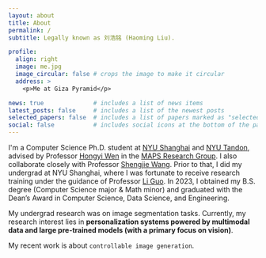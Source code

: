 ```yaml
---
layout: about
title: About
permalink: /
subtitle: Legally known as 刘浩铭 (Haoming Liu).

profile:
  align: right
  image: me.jpg
  image_circular: false # crops the image to make it circular
  address: >
    <p>Me at Giza Pyramid</p>

news: true              # includes a list of news items
latest_posts: false     # includes a list of the newest posts
selected_papers: false  # includes a list of papers marked as "selected={true}"
social: false           # includes social icons at the bottom of the page
---
```


I'm a Computer Science Ph.D. student at [NYU Shanghai](https://shanghai.nyu.edu/) and [NYU Tandon](https://engineering.nyu.edu/), advised by Professor [Hongyi Wen](https://whongyi.github.io/) in the [MAPS Research Group](https://whongyi.github.io/MAPS-research). I also collaborate closely with Professor [Shengjie Wang](https://sheng-jie-wang.github.io/). Prior to that, I did my undergrad at NYU Shanghai, where I was fortunate to receive research training under the guidance of Professor [Li Guo](https://shanghai.nyu.edu/academics/faculty/directory/li-guo). In 2023, I obtained my B.S. degree (Computer Science major & Math minor) and graduated with the Dean’s Award in Computer Science, Data Science, and Engineering.

My undergrad research was on image segmentation tasks. Currently, my research interest lies in **personalization systems powered by multimodal data and large pre-trained models (with a primary focus on vision)**.

My recent work is about `controllable image generation`.

<!-- Write your biography here. Tell the world about yourself. Link to your favorite [subreddit](http://reddit.com). You can put a picture in, too. The code is already in, just name your picture `prof_pic.jpg` and put it in the `img/` folder.

Put your address / P.O. box / other info right below your picture. You can also disable any of these elements by editing `profile` property of the YAML header of your `_pages/about.md`. Edit `_bibliography/papers.bib` and Jekyll will render your [publications page](/al-folio/publications/) automatically.

Link to your social media connections, too. This theme is set up to use [Font Awesome icons](http://fortawesome.github.io/Font-Awesome/) and [Academicons](https://jpswalsh.github.io/academicons/), like the ones below. Add your Facebook, Twitter, LinkedIn, Google Scholar, or just disable all of them. -->
